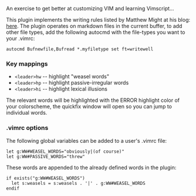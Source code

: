 An exercise to get better at customizing VIM and learning Vimscript...

This plugin implements the writing rules listed by Matthew Might at his blog: [here](http://matt.might.net/articles/shell-scripts-for-passive-voice-weasel-words-duplicates/). The plugin operates on markdown files in the current buffer, to add other file types, add the following autocmd with the file-types you want to your .vimrc:

    autocmd Bufnewfile,Bufread *.myfiletype set ft=writewell

### Key mappings

- `<leader>hw` -- highlight "weasel words"
- `<leader>hp` -- highlight passive-irregular words
- `<leader>hi` -- highlight lexical illusions

The relevant words will be highlighted with the ERROR highlight color of your colorscheme, the quickfix window will open so you can jump to individual words.

### .vimrc options

The following global variables can be added to a user's .vimrc file:

    let g:WW#WEASEL_WORDS="obviously|(of course)"
    let g:WW#PASSIVE_WORDS="threw"

These words are appended to the already defined words in the plugin:

    if exists("g:WW#WEASEL_WORDS")
      let s:weasels = s:weasels . '|' . g:WW#WEASEL_WORDS
    endif
